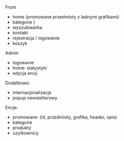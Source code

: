 Front
- home (promowane przedmioty z ladnymi grafikami)
- kategorie (
- wyszukiwarka
- kontakt
- rejestracja / logowanie
- koszyk

Admin
- logowanie 
- home: statystyki
- edycja encji

Dodatkowo:
- internacjonalizacja
- popup newsletterowy

Encje:
- promowane: (id, przedmioty, grafika, header, opis)
- kategorie
- produkty
- uzytkownicy
